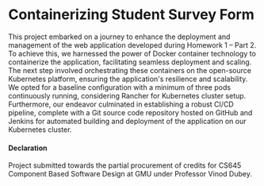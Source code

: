 # Containerizing Student Survey Form
This project embarked on a journey to enhance the deployment and management of the web application developed during Homework 1 – Part 2. To achieve this, we harnessed the power of Docker container technology to containerize the application, facilitating seamless deployment and scaling. The next step involved orchestrating these containers on the open-source Kubernetes platform, ensuring the application's resilience and scalability. We opted for a baseline configuration with a minimum of three pods continuously running, considering Rancher for Kubernetes cluster setup. Furthermore, our endeavor culminated in establishing a robust CI/CD pipeline, complete with a Git source code repository hosted on GitHub and Jenkins for automated building and deployment of the application on our Kubernetes cluster.

#### Declaration
Project submitted towards the partial procurement of credits for CS645 Component Based Software Design at GMU under Professor Vinod Dubey.
